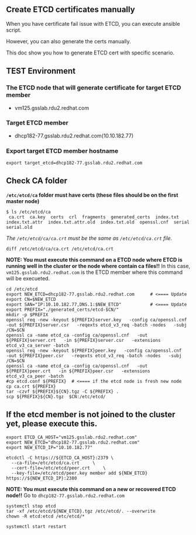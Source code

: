 Create ETCD certificates manually
--------------------------------

When you have certificate fail issue with ETCD, you can execute ansible script.

However, you can also generate the certs manually.

This doc show you how to generate ETCD cert with specific scenario.

## TEST Environment ##

### The ETCD node that will generate certificate for target ETCD member ###
- vm125.gsslab.rdu2.redhat.com

### Target ETCD member ###
- dhcp182-77.gsslab.rdu2.redhat.com(10.10.182.77)

### Export target ETCD member hostname ###
```
export target_etcd=dhcp182-77.gsslab.rdu2.redhat.com
```

## Check CA folder ##
**`/etc/etcd/ca` folder must have certs (these files should be on the first master node)**

```
$ ls /etc/etcd/ca
 ca.crt  ca.key  certs  crl  fragments  generated_certs  index.txt  index.txt.attr  index.txt.attr.old  index.txt.old  openssl.cnf  serial  serial.old
```

*The `/etc/etcd/ca/ca.crt` must be the same as `/etc/etcd/ca.crt` file.*
```
diff /etc/etcd/ca/ca.crt /etc/etcd/ca.crt
```

**NOTE: You must execute this command on a ETCD node where ETCD is running well in the cluster  or the node where contain ca files!!**
In this case, `vm125.gsslab.rdu2.redhat.com` is the ETCD member where this command will be execueted.

```
cd /etc/etcd
export NEW_ETCD=dhcp182-77.gsslab.rdu2.redhat.com      # <==== Update
export CN=$NEW_ETCD
export SAN="IP:10.10.182.77,DNS.1:$NEW_ETCD"           # <==== Update
export PREFIX="./generated_certs/etcd-$CN/"
mkdir -p $PREFIX
openssl req -new -keyout ${PREFIX}server.key   -config ca/openssl.cnf   -out ${PREFIX}server.csr   -reqexts etcd_v3_req -batch -nodes   -subj /CN=$CN
openssl ca -name etcd_ca -config ca/openssl.cnf   -out ${PREFIX}server.crt   -in ${PREFIX}server.csr   -extensions etcd_v3_ca_server -batch
openssl req -new -keyout ${PREFIX}peer.key   -config ca/openssl.cnf   -out ${PREFIX}peer.csr   -reqexts etcd_v3_req -batch -nodes   -subj /CN=$CN
openssl ca -name etcd_ca -config ca/openssl.cnf   -out ${PREFIX}peer.crt   -in ${PREFIX}peer.csr   -extensions etcd_v3_ca_peer -batch
#cp etcd.conf ${PREFIX}  # <==== if the etcd node is fresh new node
cp ca.crt ${PREFIX}
tar -czvf ${PREFIX}${CN}.tgz -C ${PREFIX} .
scp ${PREFIX}${CN}.tgz  $CN:/etc/etcd/
````

## If the etcd member is not joined to the cluster yet, please execute this.
```
export ETCD_CA_HOST="vm125.gsslab.rdu2.redhat.com"
export NEW_ETCD="dhcp182-77.gsslab.rdu2.redhat.com"
export NEW_ETCD_IP="10.10.182.77"

etcdctl -C https://${ETCD_CA_HOST}:2379 \
  --ca-file=/etc/etcd/ca.crt     \
  --cert-file=/etc/etcd/peer.crt     \
  --key-file=/etc/etcd/peer.key member add ${NEW_ETCD} https://${NEW_ETCD_IP}:2380
```


**NOTE: You must execute this command on a new or recovered ETCD node!!**
Go to `dhcp182-77.gsslab.rdu2.redhat.com`

```
systemctl stop etcd
tar -xf /etc/etcd/${NEW_ETCD}.tgz /etc/etcd/. --overwrite
chown -R etcd:etcd /etc/etcd/*

systemctl start restart
```
